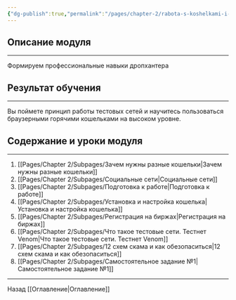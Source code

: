 ```yaml
---
{"dg-publish":true,"permalink":"/pages/chapter-2/rabota-s-koshelkami-i-soczsetyami/"}
---
```


## Описание модуля
---
Формируем профессиональные навыки дропхантера

## Результат обучения
---
Вы поймете принцип работы тестовых сетей и научитесь пользоваться браузерными горячими кошельками на высоком уровне.

## Содержание и уроки модуля
---
1. [[Pages/Chapter 2/Subpages/Зачем нужны разные кошельки\|Зачем нужны разные кошельки]]
2. [[Pages/Chapter 2/Subpages/Социальные сети\|Социальные сети]]
3. [[Pages/Chapter 2/Subpages/Подготовка к работе\|Подготовка к работе]]
4. [[Pages/Chapter 2/Subpages/Установка и настройка кошелька\|Установка и настройка кошелька]]
5. [[Pages/Chapter 2/Subpages/Регистрация на биржах\|Регистрация на биржах]]
6. [[Pages/Chapter 2/Subpages/Что такое тестовые сети. Тестнет Venom\|Что такое тестовые сети. Тестнет Venom]]
7. [[Pages/Chapter 2/Subpages/12 схем скама и как обезопаситься\|12 схем скама и как обезопаситься]]
8. [[Pages/Chapter 2/Subpages/Самостоятельное задание №1\|Самостоятельное задание №1]]

---

Назад [[Оглавление\|Оглавление]]